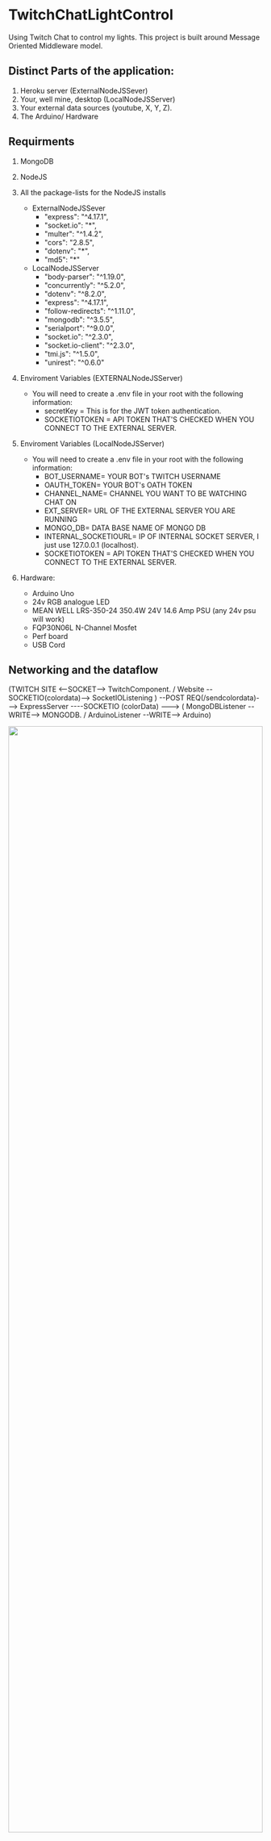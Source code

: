 # TwitchChatLightControl
Using Twitch Chat to control my lights. This project is built around Message Oriented Middleware model. 

## Distinct Parts of the application:

1. Heroku server (ExternalNodeJSSever)
2. Your, well mine, desktop (LocalNodeJSServer)
3. Your external data sources (youtube, X, Y, Z). 
4. The Arduino/ Hardware 

## Requirments

1. MongoDB 
2. NodeJS
3. All the package-lists for the NodeJS installs
   - ExternalNodeJSSever
       -  "express": "^4.17.1",
       -  "socket.io": "*",
       - "multer": "^1.4.2",
       - "cors": "2.8.5",
       - "dotenv": "*",
       - "md5": "*"
    - LocalNodeJSServer
       - "body-parser": "^1.19.0",
       - "concurrently": "^5.2.0",
       - "dotenv": "^8.2.0",
       - "express": "^4.17.1",
       - "follow-redirects": "^1.11.0",
       - "mongodb": "^3.5.5",
       - "serialport": "^9.0.0",
       - "socket.io": "^2.3.0",
       - "socket.io-client": "^2.3.0",
       - "tmi.js": "^1.5.0",
       - "unirest": "^0.6.0"
4. Enviroment Variables (EXTERNALNodeJSServer)
    - You will need to create a .env file in your root with the following information:
        - secretKey = This is for the JWT token authentication. 
        - SOCKETIOTOKEN = API TOKEN THAT'S CHECKED WHEN YOU CONNECT TO THE EXTERNAL SERVER.

 
5. Enviroment Variables (LocalNodeJSServer)
    - You will need to create a .env file in your root with the following information:
        - BOT_USERNAME= YOUR BOT's TWITCH USERNAME
        - OAUTH_TOKEN= YOUR BOT's OATH TOKEN
        - CHANNEL_NAME= CHANNEL YOU WANT TO BE WATCHING CHAT ON
        - EXT_SERVER= URL OF THE EXTERNAL SERVER YOU ARE RUNNING
        - MONGO_DB= DATA BASE NAME OF MONGO DB
        - INTERNAL_SOCKETIOURL= IP OF INTERNAL SOCKET SERVER, I just use 127.0.0.1 (localhost). 
        - SOCKETIOTOKEN = API TOKEN THAT'S CHECKED WHEN YOU CONNECT TO THE EXTERNAL SERVER.
5. Hardware:
   - Arduino Uno
   - 24v RGB analogue LED
   - MEAN WELL LRS-350-24 350.4W 24V 14.6 Amp PSU (any 24v psu will work)
   - FQP30N06L N-Channel Mosfet
   - Perf board
   - USB Cord

## Networking and the dataflow

(TWITCH SITE  <--SOCKET--> TwitchComponent.  / Website --SOCKETIO(colordata)--> SocketIOListening ) --POST REQ(/sendcolordata)---> ExpressServer ----SOCKETIO (colorData) ---> ( MongoDBListener --WRITE--> MONGODB.  / ArduinoListener --WRITE--> Arduino)

<img src="https://raw.githubusercontent.com/EdwardDeaver/TwitchChatLightControl/master/Diagrams/Network%20Graph.svg?token=AB2WYELAGSK6LTRCEQXZ7OK65WEA2" width="100%" height="75%">

### External NodeJS Site:
Uses CORS and referer checks to block requests not from same origin. 
1. POST ( /colorsubmit)
    - Site recieves a 6 digit hex value
2. SOCKETIO (/colordata)
    - Emits hex color data. 
    - TODO secure using JWT
        - Using the JWT will whitelist the localNodeJS server. This is useful if you are using a shared host platform with limited bandwidth or costs with overages. 

### Local NodeJS Server:

1. POST ( /sendcolordata)
   - source: String - source of the data (ex. Twitch, website)
   - username: String - username of person who sent the message
   - validColor: Boolean  - Was it a valid color or not
   - hex: Boolean  - was it a hex color
   - color: String - hex color data
   - red:  Int - Red value of color
   - green: Int - Green value of color
   - blue: Blue value of color

2. SocketIO (/internalcolordata)
   - source: String - source of the data (ex. Twitch, website)
   - username: String - username of person who sent the message
   - validColor: Boolean  - Was it a valid color or not
   - hex: Boolean  - was it a hex color
   - color: String - hex color data
   - red:  Int - Red value of color
   - green: Int - Green value of color
   - blue: Blue value of color
   - date: DateTime value (GMT)
   
### External NodeJS Server:
In order to do analytics after the fact I needed to collect a minimum amount of user data. In this case I wanted to know if it is one person making a lot of actions or a few users. So initially I was going to send IP address that were from the POST request but due to unease about the direct tracking of users and being unsure if I could keep the data private over SocketIO I made a MD5 Hash of the IP Addresses. This way I can still see individual user activity without any identifying information. 
Initially I tried to pass the IP address through an AES symmetric crypto but due to speed issues I abandoned this idea (the functions were too slow for the post request thread and wouldn't resolve in time).


1. POST ( /colorsubmit)(CORS protected)
   - colorHex: String - 6 character hex string
   
2. SocketIO(/colordata)(Token protected)
   - "userHash": MD5 of IP ADDRESS,
   - "hexCode": 7 character hex string "#AABBCC" 
       
   

   



   
   


